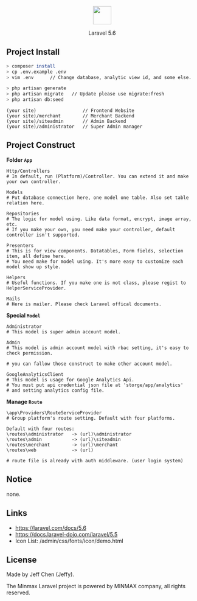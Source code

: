 <p align="center"><img src="https://raw.githubusercontent.com/pikachujeff/MinmaxAdmin/develop/public/admin/images/logo-b.png" height="48"></p>

<p align="center">Laravel 5.6</p>

## Project Install

```bash
> composer install
> cp .env.example .env
> vim .env      // Change database, analytic view id, and some else.

> php artisan generate
> php artisan migrate   // Update please use migrate:fresh
> php artisan db:seed
```

```
(your site)                 // Frontend Website
(your site)/merchant        // Merchant Backend
(your site)/siteadmin       // Admin Backend
(your site)/administrator   // Super Admin manager
```

## Project Construct

**Folder `App`**
```
Http/Controllers
# In default, run (Platform)/Controller. You can extend it and make your own controller.

Models
# Put database connection here, one model one table. Also set table relation here.

Repositories
# The logic for model using. Like data format, encrypt, image array, etc.
# If you make your own, you need make your controller, default controller isn't supported.

Presenters
# This is for view components. Datatables, Form fields, selection item, all define here.
# You need make for model using. It's more easy to customize each model show up style.

Helpers
# Useful functions. If you make one is not class, please regist to HelperServiceProvider.

Mails
# Here is mailer. Please check Laravel offical documents.
```

**Special `Model`**
```
Administrator
# This model is super admin account model.

Admin
# This model is admin account model with rbac setting, it's easy to check permission.

# you can fallow those construct to make other account model.

GoogleAnalyticsClient
# This model is usage for Google Analytics Api.
# You must put api credential json file at 'storge/app/analytics'
# and setting analytics config file.
```

**Manage `Route`**
```
\app\Providers\RouteServiceProvider
# Group platform's route setting. Default with four platforms.

Default with four routes:
\routes\administrator   -> (url)\administrator
\routes\admin           -> (url)\siteadmin
\routes\merchant        -> (url)\merchant
\routes\web             -> (url)

# route file is already with auth middleware. (user login system)
```

## Notice

none.

## Links

* https://laravel.com/docs/5.6
* https://docs.laravel-dojo.com/laravel/5.5
* Icon List: /admin/css/fonts/icon/demo.html

## License

Made by Jeff Chen (Jeffy).

The Minmax Laravel project is powered by MINMAX company, all rights reserved.
